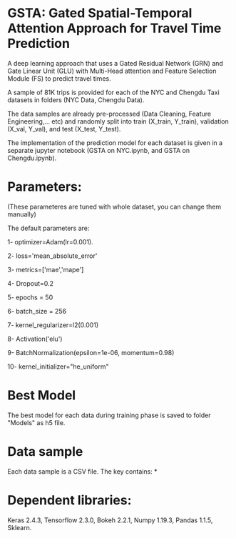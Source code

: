 # GSTA: Gated Spatial-Temporal Attention Approach for Travel Time Prediction

A deep learning approach that uses a Gated Residual Network (GRN) and Gate Linear Unit (GLU) with Multi-Head attention and Feature Selection Module (FS) to predict travel times.

A sample of 81K trips is provided for each of the NYC and Chengdu Taxi datasets in folders (NYC Data, Chengdu Data).

The data samples are already pre-processed (Data Cleaning, Feature Engineering,... etc) and randomly split into train (X_train, Y_train), validation (X_val, Y_val), and test (X_test, Y_test).

The implementation of the prediction model for each dataset is given in a separate jupyter notebook (GSTA on NYC.ipynb, and GSTA on Chengdu.ipynb).

# Parameters:
(These parameteres are tuned with whole dataset, you can change them manually)

The default parameters are:

1- optimizer=Adam(lr=0.001).

2- loss='mean_absolute_error'

3- metrics=['mae','mape']

4- Dropout=0.2

5- epochs = 50

6- batch_size = 256

7- kernel_regularizer=l2(0.001)

8- Activation('elu')

9- BatchNormalization(epsilon=1e-06, momentum=0.98)

10- kernel_initializer="he_uniform"

# Best Model
The best model for each data during training phase is saved to folder "Models" as h5 file.

# Data sample
Each data sample is a CSV file. The key contains:
* 


# Dependent libraries:

Keras 2.4.3, Tensorflow 2.3.0, Bokeh 2.2.1, Numpy 1.19.3, Pandas 1.1.5, Sklearn.



